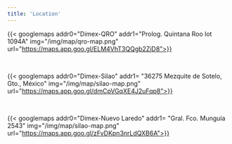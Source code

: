 ```yaml
---
title: 'Location'
---
```



{{< googlemaps addr0="Dimex-QRO" addr1="Prolog. Quintana Roo lot 1094A" img="/img/map/qro-map.png" url="https://maps.app.goo.gl/ELM4VhT3QQgb2ZjD8">}}

&nbsp;

{{< googlemaps addr0="Dimex-Silao" addr1= "36275 Mezquite de Sotelo, Gto., México" img="/img/map/silao-map.png" url="https://maps.app.goo.gl/dmCpVGqXE4J2uFqp8">}}

&nbsp;

{{< googlemaps addr0="Dimex-Nuevo Laredo" addr1= "Gral. Fco. Munguía 2543" img="/img/map/silao-map.png" url="https://maps.app.goo.gl/zFvDKpn3nrLdQXB6A">}}

&nbsp;
